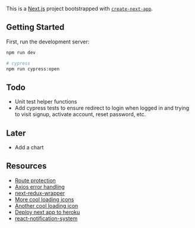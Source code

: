 This is a [Next.js](https://nextjs.org/) project bootstrapped with [`create-next-app`](https://github.com/vercel/next.js/tree/canary/packages/create-next-app).

## Getting Started

First, run the development server:

```bash
npm run dev

# cypress
npm run cypress:open
```

## Todo

- Unit test helper functions
- Add cypress tests to ensure redirect to login when logged in and trying to visit signup, activate account, reset password, etc.

## Later

- Add a chart

## Resources

- [Route protection](https://www.mikealche.com/software-development/how-to-implement-authentication-in-next-js-without-third-party-libraries)
- [Axios error handling](https://gist.github.com/fgilio/230ccd514e9381fafa51608fcf137253)
- [next-redux-wrapper](https://github.com/kirill-konshin/next-redux-wrapper)
- [More cool loading icons](https://youtu.be/AW0eFKDhAFg)
- [Another cool loading icon](https://youtu.be/xSNlsSfvwac)
- [Deploy next app to heroku](https://github.com/mars/heroku-nextjs)
- [react-notification-system](https://github.com/igorprado/react-notification-system)
